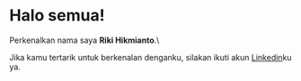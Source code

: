 # Halo semua! 

Perkenalkan nama saya **Riki Hikmianto**.\

Jika kamu tertarik untuk berkenalan denganku, silakan ikuti akun [Linkedin](https://www.linkedin.com/in/gilang-adhan/)ku ya.
